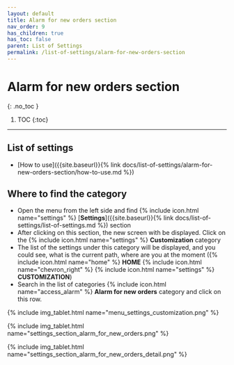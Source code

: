 ```yaml
---
layout: default
title: Alarm for new orders section
nav_order: 9
has_children: true
has_toc: false
parent: List of Settings
permalink: /list-of-settings/alarm-for-new-orders-section
---
```


# Alarm for new orders section
{: .no_toc }

1. TOC
{:toc}

---

## List of settings
- [How to use]({{site.baseurl}}{% link docs/list-of-settings/alarm-for-new-orders-section/how-to-use.md %})

## Where to find the category
- Open the menu from the left side and find {% include icon.html name="settings" %} [**Settings**]({{site.baseurl}}{% link docs/list-of-settings/list-of-settings.md %}) section
- After clicking on this section, the new screen with be displayed. Click on the {% include icon.html name="settings" %} **Customization** category
- The list of the settings under this category will be displayed, and you could see, what is the current path, where are you at the moment ({% include icon.html name="home" %} **HOME** {% include icon.html name="chevron_right" %} {% include icon.html name="settings" %} **CUSTOMIZATION**)
- Search in the list of categories {% include icon.html name="access_alarm" %} **Alarm for new orders** category and click on this row.

{% include img_tablet.html name="menu_settings_customization.png" %}

{% include img_tablet.html name="settings_section_alarm_for_new_orders.png" %}

{% include img_tablet.html name="settings_section_alarm_for_new_orders_detail.png" %}